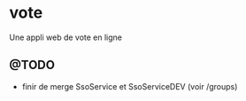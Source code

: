 # vote
Une appli web de vote en ligne

## @TODO
- finir de merge SsoService et SsoServiceDEV (voir /groups)
